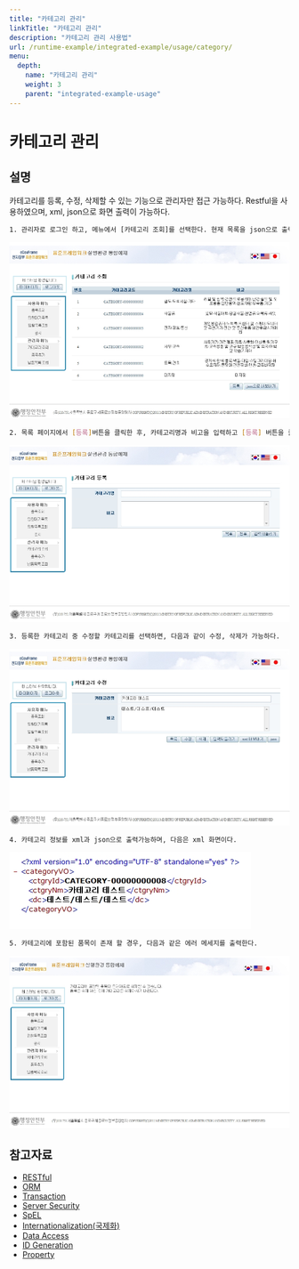 ```yaml
---
title: "카테고리 관리"
linkTitle: "카테고리 관리"
description: "카테고리 관리 사용법"
url: /runtime-example/integrated-example/usage/category/
menu:
  depth:
    name: "카테고리 관리"
    weight: 3
    parent: "integrated-example-usage"
---
```



# 카테고리 관리

## 설명

 카테고리를 등록, 수정, 삭제할 수 있는 기능으로 관리자만 접근 가능하다. Restful을 사용하였으며, xml, json으로 화면 출력이 가능하다.

```bash
1. 관리자로 로그인 하고, 메뉴에서 [카테고리 조회]를 선택한다. 현재 목록을 json으로 출력 가능하다.
```

 ![image](./images/사용법-1._리스트.jpg)

```bash
2. 목록 페이지에서 [등록]버튼을 클릭한 후, 카테고리명과 비고을 입력하고 [등록] 버튼을 클릭한다.
```

 ![image](./images/사용법-2._등록.jpg)

```bash
3. 등록한 카테고리 중 수정할 카테고리를 선택하면, 다음과 같이 수정, 삭제가 가능하다.
```

 ![image](./images/사용법-3.수정.jpg)

```bash
4. 카테고리 정보를 xml과 json으로 출력가능하며, 다음은 xml 화면이다.
```

 ![image](./images/사용법-4._xml.jpg)

```bash
5. 카테고리에 포함된 품목이 존재 할 경우, 다음과 같은 에러 메세지를 출력한다.
```

 ![image](./images/사용법-5._삭제에러.jpg)

## 참고자료

- [RESTful](https://www.egovframe.go.kr/wiki/doku.php?id=egovframework:rte2:itl:restful)
- [ORM](https://www.egovframe.go.kr/wiki/doku.php?id=egovframework:rte2:psl:orm)
- [Transaction](https://www.egovframe.go.kr/wiki/doku.php?id=egovframework:rte2:psl:transaction)
- [Server Security](https://www.egovframe.go.kr/wiki/doku.php?id=egovframework:rte2:fdl:server_security)
- [SpEL](https://www.egovframe.go.kr/wiki/doku.php?id=egovframework:rte2:ptl:spel)
- [Internationalization(국제화)](https://www.egovframe.go.kr/wiki/doku.php?id=egovframework:rte2:ptl:internationalization)
- [Data Access](https://www.egovframe.go.kr/wiki/doku.php?id=egovframework:rte2:psl:data_access)
- [ID Generation](https://www.egovframe.go.kr/wiki/doku.php?id=egovframework:rte2:fdl:id_generation)
- [Property](https://www.egovframe.go.kr/wiki/doku.php?id=egovframework:rte2:fdl:property)